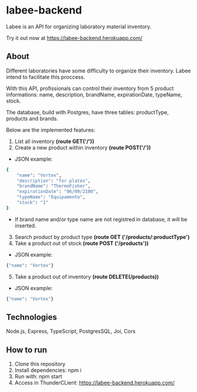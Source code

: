 # labee-backend
Labee is an API for organizing laboratory material inventory.

Try it out now at https://labee-backend.herokuapp.com/

## About

Different laboratories have some difficulty to organize their inventory. Labee intend to facilitate this proccess. 

With this API, profissionals can control their inventory from 5 product informations: name, description, brandName, expirationDate, typeName, stock. 

The database, build with Postgres, have three tables: productType, products and brands.

Below are the implemented features:
1. List all inventory <b>(route GET('/'))</b>
2. Create a new product within inventory <b>(route POST('/'))</b> 
- JSON example: 
```bash
{
    "name": "Vortex", 
    "description": "for plates",
    "brandName": "ThermoFisher", 
    "expirationDate": "06/09/2100", 
    "typeName": "Equipamento", 
    "stock": "1"
}
```

- If brand name and/or type name are not registred in database, it will be inserted.
3. Search product by product type <b>(route GET ('/products/:productType')</b>
4. Take a product out of stock <b>(route POST ('/products')) </b>
- JSON example: 
```bash
{"name": "Vortex"}
```
5. Take a product out of inventory <b>(route DELETE(/products))</b> 
- JSON example: 
```bash
{"name": "Vortex"}
```


## Technologies
Node.js, Express, TypeScript, PostgresSQL, Joi, Cors

## How to run
1. Clone this repository
2. Install dependencies: npm i
3. Run with: npm start
4. Access in ThunderCLient: https://labee-backend.herokuapp.com/


